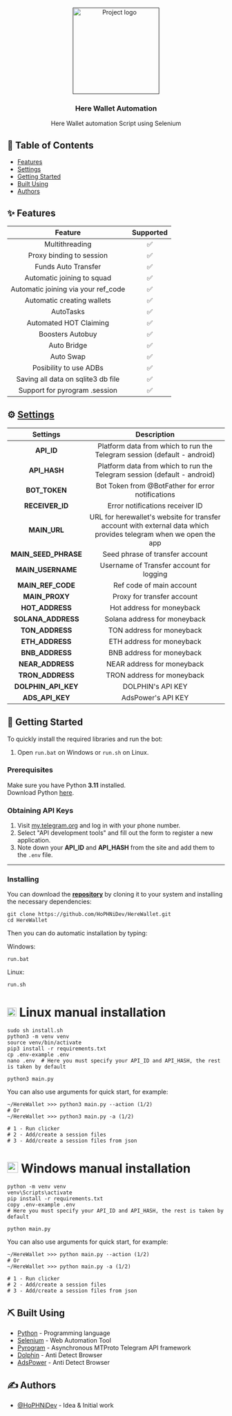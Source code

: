 <p align="center">
  <a href="" rel="noopener">
 <img width=200px height=200px src="https://tgapp.herewallet.app/images/Dragon_intro.png" alt="Project logo"></a>
</p>

<h3 align="center">Here Wallet Automation</h3>

<p align="center"> Here Wallet automation Script using Selenium
    <br> 
</p>

## 📝 Table of Contents

- [Features](#features)
- [Settings](#settings)
- [Getting Started](#getting_started)
- [Built Using](#built_using)
- [Authors](#authors)

## ✨ Features <a name = "features"></a> 
|Feature|Supported|
|:-----:|:-------:|
|Multithreading|✅|
|Proxy binding to session|✅|
|Funds Auto Transfer|✅|
|Automatic joining to squad|✅|
|Automatic joining via your ref_code|✅|
|Automatic creating wallets|✅|
|AutoTasks|✅|
|Automated HOT Claiming|✅|
|Boosters Autobuy|✅|
|Auto Bridge|✅|
|Auto Swap|✅|
|Posibility to use ADBs|✅|
|Saving all data on sqlite3 db file|✅|
|Support for pyrogram .session|✅|

## ⚙️ [Settings](https://github.com/HoPHNiDev/HereWallet/blob/main/.env-example/) <a name = "settings"></a>
|Settings|Description|
|:------:|:---------:|
|**API_ID**|Platform data from which to run the Telegram session (default - android)|
|**API_HASH**|Platform data from which to run the Telegram session (default - android)|
|**BOT_TOKEN**|Bot Token from @BotFather for error notifications|
|**RECEIVER_ID**|Error notifications receiver ID|
|**MAIN_URL**|URL for herewallet's website for transfer account with external data which provides telegram when we open the app|
|**MAIN_SEED_PHRASE**|Seed phrase of transfer account|
|**MAIN_USERNAME**|Username of Transfer account for logging|
|**MAIN_REF_CODE**|Ref code of main account|
|**MAIN_PROXY**|Proxy for transfer account|
|**HOT_ADDRESS**|Hot address for moneyback|
|**SOLANA_ADDRESS**|Solana address for moneyback|
|**TON_ADDRESS**|TON address for moneyback|
|**ETH_ADDRESS**|ETH address for moneyback|
|**BNB_ADDRESS**|BNB address for moneyback|
|**NEAR_ADDRESS**|NEAR address for moneyback|
|**TRON_ADDRESS**|TRON address for moneyback|
|**DOLPHIN_API_KEY**|DOLPHIN's API KEY|
|**ADS_API_KEY**|AdsPower's API KEY|


## 🏁 Getting Started <a name = "getting_started"></a>

To quickly install the required libraries and run the bot:

1. Open `run.bat` on Windows or `run.sh` on Linux.

### Prerequisites

Make sure you have Python **3.11** installed.  
Download Python [here](https://www.python.org/downloads/).

### Obtaining API Keys

1. Visit [my.telegram.org](https://my.telegram.org) and log in with your phone number.
2. Select "API development tools" and fill out the form to register a new application.
3. Note down your **API_ID** and **API_HASH** from the site and add them to the `.env` file.

---

### Installing

You can download the [**repository**](https://github.com/HoPHNiDev/HereWallet) by cloning it to your system and installing the necessary dependencies:
```shell
git clone https://github.com/HoPHNiDev/HereWallet.git
cd HereWallet
```

Then you can do automatic installation by typing:

Windows:
```shell
run.bat
```

Linux:
```shell
run.sh
```

# <img src="https://upload.wikimedia.org/wikipedia/commons/3/35/Tux.svg" alt="Tux" width="21" /> Linux manual installation
```shell
sudo sh install.sh
python3 -m venv venv
source venv/bin/activate
pip3 install -r requirements.txt
cp .env-example .env
nano .env  # Here you must specify your API_ID and API_HASH, the rest is taken by default

python3 main.py
```

You can also use arguments for quick start, for example:
```shell
~/HereWallet >>> python3 main.py --action (1/2)
# Or
~/HereWallet >>> python3 main.py -a (1/2)

# 1 - Run clicker
# 2 - Add/create a session files
# 3 - Add/create a session files from json
```

# <img src="https://upload.wikimedia.org/wikipedia/commons/5/5f/Windows_logo_-_2012.svg" alt="Windows Logo" width="25" /> Windows manual installation
```shell
python -m venv venv
venv\Scripts\activate
pip install -r requirements.txt
copy .env-example .env
# Here you must specify your API_ID and API_HASH, the rest is taken by default

python main.py
```

You can also use arguments for quick start, for example:
```shell
~/HereWallet >>> python main.py --action (1/2)
# Or
~/HereWallet >>> python main.py -a (1/2)

# 1 - Run clicker
# 2 - Add/create a session files
# 3 - Add/create a session files from json
```

## ⛏️ Built Using <a name = "built_using"></a>

- [Python](https://www.python.com/) - Programming language
- [Selenium](https://selenium.dev/) - Web Automation Tool
- [Pyrogram](https://pyrogram.org/) - Asynchronous MTProto Telegram API framework
- [Dolphin](https://dolphin-anty.com/en/) - Anti Detect Browser
- [AdsPower](https://www.adspower.com/) - Anti Detect Browser

## ✍️ Authors <a name = "authors"></a>

- [@HoPHNiDev](https://github.com/HoPHNiDev) - Idea & Initial work